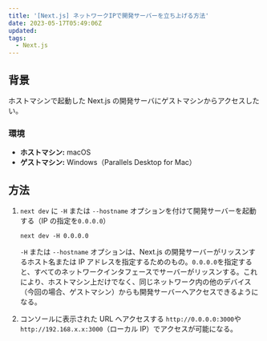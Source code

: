 ```yaml
---
title: '[Next.js] ネットワークIPで開発サーバーを立ち上げる方法'
date: 2023-05-17T05:49:06Z
updated:
tags:
  - Next.js
---
```


## 背景

ホストマシンで起動した Next.js の開発サーバにゲストマシンからアクセスしたい。

### 環境

- **ホストマシン:** macOS
- **ゲストマシン:** Windows（Parallels Desktop for Mac）

## 方法

1. `next dev` に `-H` または `--hostname` オプションを付けて開発サーバーを起動する（IP の指定を`0.0.0.0`）

   ```
   next dev -H 0.0.0.0
   ```

   `-H` または `--hostname` オプションは、Next.js の開発サーバーがリッスンするホスト名または IP アドレスを指定するためのもの。`0.0.0.0`を指定すると、すべてのネットワークインタフェースでサーバーがリッスンする。これにより、ホストマシン上だけでなく、同じネットワーク内の他のデバイス（今回の場合、ゲストマシン）からも開発サーバーへアクセスできるようになる。

2. コンソールに表示された URL へアクセスする
   `http://0.0.0.0:3000`や`http://192.168.x.x:3000`（ローカル IP）でアクセスが可能になる。

